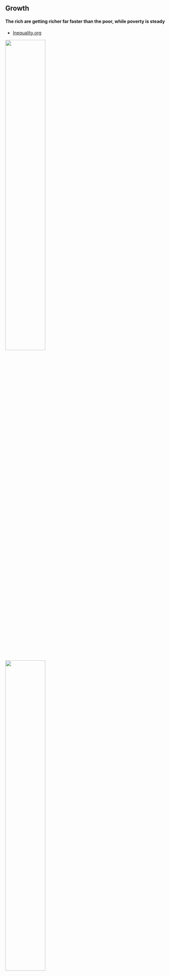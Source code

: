 ## Growth
#### The rich are getting richer far faster than the poor, while poverty is steady

*   [Inequality.org](https://inequality.org/facts/income-inequality/)


<img src="https://github.com/NB419/source-library/blob/master/images/growth%201.png" height="50%" width="50%">


<img src="https://github.com/NB419/source-library/blob/master/images/growth%202.png" height="50%" width="50%">


<img src="https://github.com/NB419/source-library/blob/master/images/growth%203.png" height="50%" width="50%">
